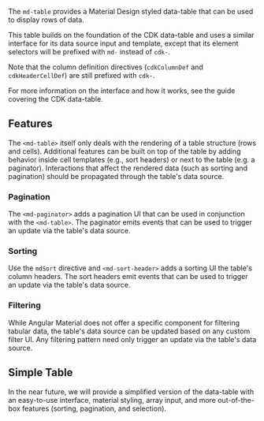 The `md-table` provides a Material Design styled data-table that can be used to display rows of
data.

This table builds on the foundation of the CDK data-table and uses a similar interface for its
data source input and template, except that its element selectors will be prefixed with `md-`
instead of `cdk-`.
 
<!-- example(table-basic) -->

Note that the column definition directives (`cdkColumnDef` and `cdkHeaderCellDef`) are still
prefixed with `cdk-`.

For more information on the interface and how it works, see the guide covering the CDK data-table.

## Features

The `<md-table>` itself only deals with the rendering of a table structure (rows and cells).
Additional features can be built on top of the table by adding behavior inside cell templates
(e.g., sort headers) or next to the table (e.g. a paginator). Interactions that affect the
rendered data (such as sorting and pagination) should be propagated through the table's data source.


### Pagination

The `<md-paginator>` adds a pagination UI that can be used in conjunction with the `<md-table>`. The
paginator emits events that can be used to trigger an update via the table's data source.

<!-- example(table-pagination) -->

### Sorting
Use the `mdSort` directive and `<md-sort-header>` adds a sorting UI the table's column headers. The
sort headers emit events that can be used to trigger an update via the table's data source.

<!-- example(table-sorting) -->

### Filtering

While Angular Material does not offer a specific component for filtering tabular data, the table's 
data source can be updated based on any custom filter UI. Any filtering pattern need only trigger
an update via the table's data source.


<!--- example(table-filtering) -->

## Simple Table

In the near future, we will provide a simplified version of the data-table with an easy-to-use
interface, material styling, array input, and more out-of-the-box features (sorting, pagination,
and selection).